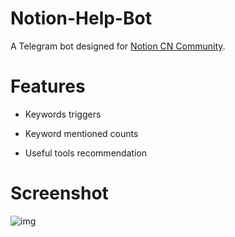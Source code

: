 # Notion-Help-Bot

A Telegram bot designed for [Notion CN Community](https://t.me/Notionso).

# Features

- Keywords triggers

- Keyword mentioned counts

- Useful tools recommendation


# Screenshot
![img]("./res/chinese.png")